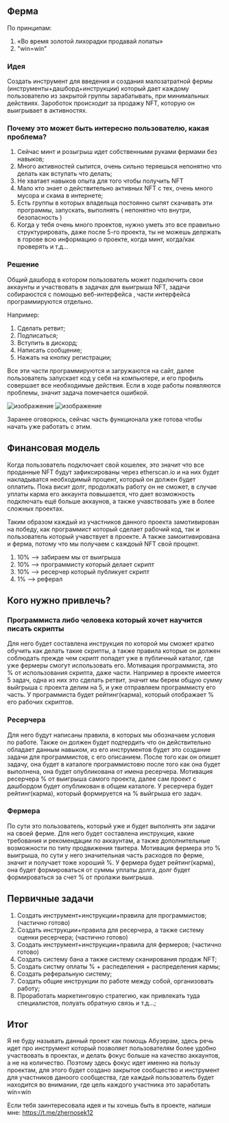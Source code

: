 
## Ферма

По принципам:

1. «Во время золотой лихорадки продавай лопаты»
2. "win=win"

### Идея

Создать инструмент для введения и создания малозатратной фермы (инструменты+дашборд+инструкции) 
который дает каждому пользователю из закрытой группы зарабатывать, при минимальных действиях.
Зароботок происходит за продажу NFT, которую он выигрывает в активностях.


### Почему это может быть интересно пользователю, какая проблема?

1. Сейчас минт и розыгрыш идет собственными руками фермами без навыков;
1. Много активностей сыпится, очень сильно теряешься непонятно что делать как вступать что делать;
2. Не хватает навыков опыта для того чтобы получить NFT
3. Мало кто знает о действительно активных NFT с тех, очень много мусора и скама в интернете;
4. Есть группы в которых владельца постоянно сыпят скачивать эти программы, запускать, выполнять ( непонятно что внутри, безопасность )
5. Когда у тебя очень много проектов, нужно уметь это все правильно структурировать, даже после 5-го проекта, ты не можешь делржать в горове всю информацию о проекте, когда минт, когда/как проверять и т.д...


### Решение

Общий дашборд в котором пользователь может подключить свои аккаунты и участвовать в задачах для выигрыша NFT, задачи собираюстся с помощью веб-интерфейса , части интерфейса программируются отдельно. 

Например:
1. Сделать ретвит;
2. Подписаться;
3. Вступить в дискорд;
4. Написать сообщение;
5. Нажать на кнопку регистрации;

Все эти части программируются и загружаются на сайт, далее пользователь запускает код у себя на компьютере, и его профиль совершает все необходимые действия.
Если в ходе работы появляются проблемы, значит задача помечается ошибкой.

![изображение](https://user-images.githubusercontent.com/17593539/212983441-2ae2523b-cffc-4984-bb9c-371aba1da477.png)
![изображение](https://user-images.githubusercontent.com/17593539/212983468-691cff75-0f74-4b0d-9b87-a30580c8cf94.png)

Заранее оговорюсь, сейчас часть функционала уже готова чтобы начать уже работать с этим.

## Финансовая модель

Когда пользователь подключает свой кошелек, это значит что все проданные NFT будут зафиксированы через etherscan.io и на них будет накладыватся необходимый процент, который он должен будет оплатить. Пока висит долг, продолжать работу он не сможет, в случае уплаты карма его аккаунта повышается, что дает возможность подключать ещё больше аккаунов, а также учавствовать уже в более сложных проектах.

Таким образом каждый из участников данного проекта замотивирован на победу, как программист который сделает рабочий код, так и пользователь который учавствует в проекте. А также замоитивирована и ферма, потому что мы получаем с каждоый NFT свой процент.

1. 10% --> забираем мы от выигрыша
2. 10% --> программисту который делает скрипт
3. 10% --> ресерчер который публикует скрипт
4. 1% --> реферал

## Кого нужно привлечь?

### Программиста либо человека который хочет научится писать скрипты

Для него будет составлена инструкция по которой мы сможет кратко обучить как делать такие скрипты, а также правила которые он должен соблюдать прежде чем скрипт попадет уже в публичный каталог, где уже фермеры смогут использовать его. Мотивация программиста, это % от использования скрипта, даже части.
Например в проекте имеется 5 задач, одна из них это сделать ретвит, значит мы берем общую сумму выйгрыша с проекта делим на 5, и уже отправляем программисту его часть.
У программиста будет рейтинг(карма), который отображает % его рабочих скриптов.

### Ресерчера

Для него будут написаны правила, в которых мы обозначаем условия по работе. Также он должен будет подтердить что он действительно обладает данным навыком, из его инструментов будет это создание задачи для программистов, с его описанием. После того как он опишет задачу, она будет в каталоге программистовю после того как она будет выполнена, она будет опубликована от имена ресерчера. Мотивация ресерчера % от выигрыша самого проекта, далее сам проект с дашбордом будет опубликован в общем каталоге.
У ресерчера будет рейтинг(карма), который формируется на % выйгрыша его задач.

### Фермера

По сути это пользователь, который уже и будет выполнять эти задачи на своей ферме. Для него будет составлена инструкция, какие требования и рекомендации по аккаунтам, а также дополнительные возможности по типу продвижения твитера. Мотивация фермера это % выигрыша, по сути у него значительная часть расходов по ферме, значит и получает тоже хороший %.
У фермера будет рейтинг(карма), она будет формироваться от суммы уплаты долга, долг будет формироваться за счет % от пролажи выигрыша. 

## Первичные задачи

1. Создать инструмент+инструкции+правила для программистов; (частично готово)
2. Создать инструкции+правила для ресерчера, а также систему оценки ресерчера; (частично готово)
3. Создать инструмент+инструкции+правила для фермеров; (частично готово)
4. Создать систему бана а также систему сканирования продаж NFT;
5. Создать систму оплаты % + распеделения + распределения кармы;
6. Создать реферальную систему;
7. Создать общие инструкции по работе между собой, организовать работу;
8. Проработать маркетинговую стратегию, как привлекать туда специалистов, полуать обратную связь и т.д...;

## Итог

Я не буду называть данный проект как помощь Абузерам, здесь речь идет про инструмент который позволяет пользователям более удобно участвовать в проектах, и делать фокус больше на качество аккаунтов, а не на количество. 
Поэтому здесь фокус идет именно на пользу проектам, для этого будет создано закрытое сообщество и инструмент для участников даноого сообщества, где каждый пользователь будет находится во внимании, где цель каждого участника это заработать win=win

Если тебя заинтересовала идея и ты хочешь быть в проекте, напиши мне: https://t.me/zhernosek12
